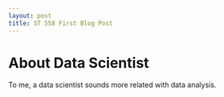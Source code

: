 ```yaml
---
layout: post
title: ST 558 First Blog Post
---
```


# About Data Scientist

To me, a data scientist sounds more related with data analysis. 
